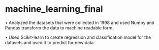 # machine_learning_final

•	Analyzed the datasets that were collected in 1998 and used Numpy and Pandas transform the data to machine readable form.

•	Used Scikit-learn to create regression and classification model for the datasets and used it to predict for new data.
